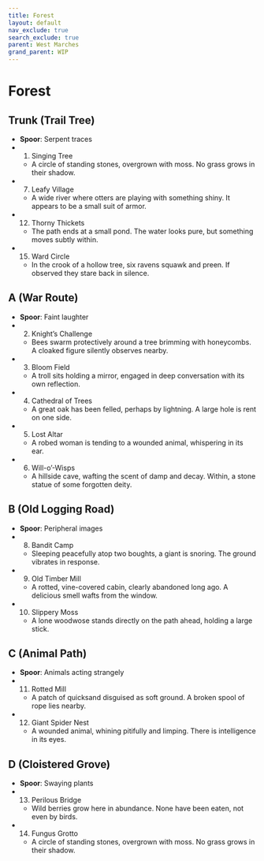 ```yaml
---
title: Forest
layout: default
nav_exclude: true
search_exclude: true
parent: West Marches
grand_parent: WIP
---
```


# Forest

## Trunk (Trail Tree)

- **Spoor**: Serpent traces 
- 1. Singing Tree
  - A circle of standing stones, overgrown with moss. No grass grows in their shadow.
- 7. Leafy Village
  - A wide river where otters are playing with something shiny. It appears to be a small suit of armor.
- 12. Thorny Thickets
  - The path ends at a small pond. The water looks pure, but something moves subtly within.
- 15. Ward Circle
  - In the crook of a hollow tree, six ravens squawk and preen. If observed they stare back in silence.

## A (War Route)

- **Spoor**: Faint laughter
- 2. Knight’s Challenge
  - Bees swarm protectively around a tree brimming with honeycombs. A cloaked figure silently observes nearby.
- 3. Bloom Field
  - A troll sits holding a mirror, engaged in deep conversation with its own reflection.
- 4. Cathedral of Trees
  - A great oak has been felled, perhaps by lightning. A large hole is rent on one side.
- 5. Lost Altar
  - A robed woman is tending to a wounded animal, whispering in its ear.
- 6. Will-o’-Wisps
  - A hillside cave, wafting the scent of damp and decay. Within, a stone statue of some forgotten deity.

## B (Old Logging Road)

- **Spoor**: Peripheral images
- 8. Bandit Camp
  - Sleeping peacefully atop two boughts, a giant is snoring. The ground vibrates in response.
- 9. Old Timber Mill
  - A rotted, vine-covered cabin, clearly abandoned long ago. A delicious smell wafts from the window.
- 10. Slippery Moss
  - A lone woodwose stands directly on the path ahead, holding a large stick.

## C (Animal Path)

- **Spoor**: Animals acting strangely
- 11. Rotted Mill
  - A patch of quicksand disguised as soft ground. A broken spool of rope lies nearby.
- 12. Giant Spider Nest
  - A wounded animal, whining pitifully and limping. There is intelligence in its eyes.

## D (Cloistered Grove)

- **Spoor**: Swaying plants
- 13. Perilous Bridge
  - Wild berries grow here in abundance. None have been eaten, not even by birds.
- 14. Fungus Grotto
  - A circle of standing stones, overgrown with moss. No grass grows in their shadow.